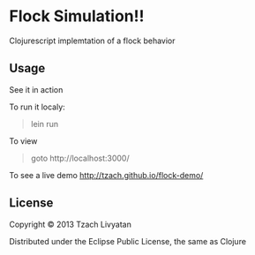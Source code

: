 # Flock Simulation!!

Clojurescript implemtation of a flock behavior


## Usage
See it in action

To run it localy:
> lein run

To view
> goto http://localhost:3000/

To see a live demo
http://tzach.github.io/flock-demo/

## License

Copyright © 2013 Tzach Livyatan

Distributed under the Eclipse Public License, the same as Clojure
